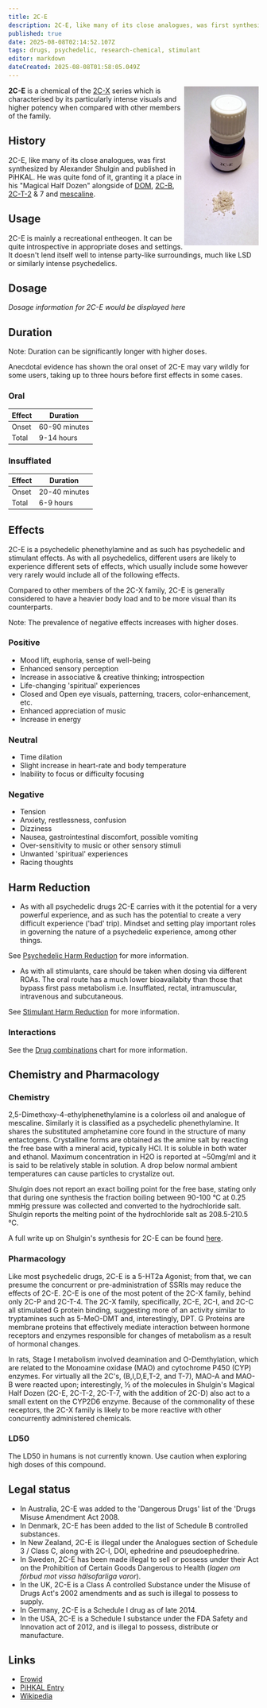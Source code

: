```yaml
---
title: 2C-E
description: 2C-E, like many of its close analogues, was first synthesized by Alexander Shulgin and published in PiHKAL. He was quite fond of it, granting it a place in his...
published: true
date: 2025-08-08T02:14:52.107Z
tags: drugs, psychedelic, research-chemical, stimulant
editor: markdown
dateCreated: 2025-08-08T01:58:05.049Z
---
```


<img src="/assets/2ce.jpg" alt="Vial of 2C-E with powder" width="150" align="right">

**2C-E** is a chemical of the [2C-X](/en/psychedelics/2c-x) series which is characterised by its particularly intense visuals and higher potency when compared with other members of the family.

## History

2C-E, like many of its close analogues, was first synthesized by Alexander Shulgin and published in PiHKAL. He was quite fond of it, granting it a place in his "Magical Half Dozen" alongside of [DOM](/en/psychedelics/dom), [2C-B](/en/psychedelics/2c-b), [2C-T-2](/en/2c-t-2) & 7 and [mescaline](/en/stimulants/mescaline).

## Usage

2C-E is mainly a recreational entheogen. It can be quite introspective in appropriate doses and settings. It doesn't lend itself well to intense party-like surroundings, much like LSD or similarly intense psychedelics.

## Dosage

*Dosage information for 2C-E would be displayed here*

## Duration

Note: Duration can be significantly longer with higher doses.

Anecdotal evidence has shown the oral onset of 2C-E may vary wildly for some users, taking up to three hours before first effects in some cases.

### Oral

| Effect | Duration |
|--------|----------|
| Onset | 60-90 minutes |
| Total | 9-14 hours |

### Insufflated

| Effect | Duration |
|--------|----------|
| Onset | 20-40 minutes |
| Total | 6-9 hours |

## Effects

2C-E is a psychedelic phenethylamine and as such has psychedelic and stimulant effects. As with all psychedelics, different users are likely to experience different sets of effects, which usually include some however very rarely would include all of the following effects.

Compared to other members of the 2C-X family, 2C-E is generally considered to have a heavier body load and to be more visual than its counterparts.

Note: The prevalence of negative effects increases with higher doses.

### Positive

* Mood lift, euphoria, sense of well-being
* Enhanced sensory perception
* Increase in associative & creative thinking; introspection
* Life-changing 'spiritual' experiences
* Closed and Open eye visuals, patterning, tracers, color-enhancement, etc.
* Enhanced appreciation of music
* Increase in energy

### Neutral

* Time dilation
* Slight increase in heart-rate and body temperature
* Inability to focus or difficulty focusing

### Negative

* Tension
* Anxiety, restlessness, confusion
* Dizziness
* Nausea, gastrointestinal discomfort, possible vomiting
* Over-sensitivity to music or other sensory stimuli
* Unwanted 'spiritual' experiences
* Racing thoughts

## Harm Reduction

* As with all psychedelic drugs 2C-E carries with it the potential for a very powerful experience, and as such has the potential to create a very difficult experience ('bad' trip). Mindset and setting play important roles in governing the nature of a psychedelic experience, among other things.

See [Psychedelic Harm Reduction](/en/psychedelics#harm-reduction) for more information.

* As with all stimulants, care should be taken when dosing via different ROAs. The oral route has a much lower bioavailabity than those that bypass first pass metabolism i.e. Insufflated, rectal, intramuscular, intravenous and subcutaneous.

See [Stimulant Harm Reduction](/en/stimulants#harm-reduction) for more information.

### Interactions

See the [Drug combinations](/en/guides/drug-combinations) chart for more information.

## Chemistry and Pharmacology

### Chemistry

2,5-Dimethoxy-4-ethylphenethylamine is a colorless oil and analogue of mescaline. Similarly it is classified as a psychedelic phenethylamine. It shares the substituted amphetamine core found in the structure of many entactogens. Crystalline forms are obtained as the amine salt by reacting the free base with a mineral acid, typically HCl. It is soluble in both water and ethanol. Maximum concentration in H2O is reported at ~50mg/ml and it is said to be relatively stable in solution. A drop below normal ambient temperatures can cause particles to crystalize out.

Shulgin does not report an exact boiling point for the free base, stating only that during one synthesis the fraction boiling between 90-100 °C at 0.25 mmHg pressure was collected and converted to the hydrochloride salt. Shulgin reports the melting point of the hydrochloride salt as 208.5-210.5 °C.

A full write up on Shulgin's synthesis for 2C-E can be found [here](https://www.erowid.org/library/books_online/pihkal/pihkal024.shtml).

### Pharmacology

Like most psychedelic drugs, 2C-E is a 5-HT2a Agonist; from that, we can presume the concurrent or pre-administration of SSRIs may reduce the effects of 2C-E. 2C-E is one of the most potent of the 2C-X family, behind only 2C-P and 2C-T-4. The 2C-X family, specifically, 2C-E, 2C-I, and 2C-C all stimulated G protein binding, suggesting more of an activity similar to tryptamines such as 5-MeO-DMT and, interestingly, DPT. G Proteins are membrane proteins that effectively mediate interaction between hormone receptors and enzymes responsible for changes of metabolism as a result of hormonal changes.

In rats, Stage I metabolism involved deamination and O-Demthylation, which are related to the Monoamine oxidase (MAO) and cytochrome P450 (CYP) enzymes. For virtually all the 2C's, (B,I,D,E,T-2, and T-7), MAO-A and MAO-B were reacted upon; interestingly, ½ of the molecules in Shulgin's Magical Half Dozen (2C-E, 2C-T-2, 2C-T-7, with the addition of 2C-D) also act to a small extent on the CYP2D6 enzyme. Because of the commonality of these receptors, the 2C-X family is likely to be more reactive with other concurrently administered chemicals.

### LD50

The LD50 in humans is not currently known. Use caution when exploring high doses of this compound.

## Legal status

* In Australia, 2C-E was added to the 'Dangerous Drugs' list of the 'Drugs Misuse Amendment Act 2008.
* In Denmark, 2C-E has been added to the list of Schedule B controlled substances.
* In New Zealand, 2C-E is illegal under the Analogues section of Schedule 3 / Class C, along with 2C-I, DOI, ephedrine and pseudoephedrine.
* In Sweden, 2C-E has been made illegal to sell or possess under their Act on the Prohibition of Certain Goods Dangerous to Health (*lagen om förbud mot vissa hälsofarliga varor*).
* In the UK, 2C-E is a Class A controlled Substance under the Misuse of Drugs Act's 2002 amendments and as such is illegal to possess to supply.
* In Germany, 2C-E is a Schedule I drug as of late 2014.
* In the USA, 2C-E is a Schedule I substance under the FDA Safety and Innovation act of 2012, and is illegal to possess, distribute or manufacture.

## Links

* [Erowid](https://www.erowid.org/chemicals/2ce/)
* [PiHKAL Entry](https://www.erowid.org/library/books_online/pihkal/pihkal024.shtml)
* [Wikipedia](https://www.wikipedia.org/wiki/2C-E/)